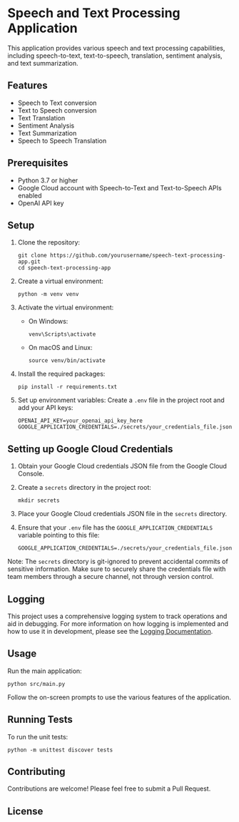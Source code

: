 # Speech and Text Processing Application

This application provides various speech and text processing capabilities, including speech-to-text, text-to-speech, translation, sentiment analysis, and text summarization.

## Features

- Speech to Text conversion
- Text to Speech conversion
- Text Translation
- Sentiment Analysis
- Text Summarization
- Speech to Speech Translation

## Prerequisites

- Python 3.7 or higher
- Google Cloud account with Speech-to-Text and Text-to-Speech APIs enabled
- OpenAI API key

## Setup

1. Clone the repository:
   ```
   git clone https://github.com/yourusername/speech-text-processing-app.git
   cd speech-text-processing-app
   ```

2. Create a virtual environment:
   ```
   python -m venv venv
   ```

3. Activate the virtual environment:
   - On Windows:
     ```
     venv\Scripts\activate
     ```
   - On macOS and Linux:
     ```
     source venv/bin/activate
     ```

4. Install the required packages:
   ```
   pip install -r requirements.txt
   ```

5. Set up environment variables:
   Create a `.env` file in the project root and add your API keys:
   ```
   OPENAI_API_KEY=your_openai_api_key_here
   GOOGLE_APPLICATION_CREDENTIALS=./secrets/your_credentials_file.json
   ```

## Setting up Google Cloud Credentials

1. Obtain your Google Cloud credentials JSON file from the Google Cloud Console.

2. Create a `secrets` directory in the project root:
   ```
   mkdir secrets
   ```

3. Place your Google Cloud credentials JSON file in the `secrets` directory.

4. Ensure that your `.env` file has the `GOOGLE_APPLICATION_CREDENTIALS` variable pointing to this file:
   ```
   GOOGLE_APPLICATION_CREDENTIALS=./secrets/your_credentials_file.json
   ```

Note: The `secrets` directory is git-ignored to prevent accidental commits of sensitive information. Make sure to securely share the credentials file with team members through a secure channel, not through version control.

## Logging

This project uses a comprehensive logging system to track operations and aid in debugging. For more information on how logging is implemented and how to use it in development, please see the [Logging Documentation](docs/logging.md).

## Usage

Run the main application:
```
python src/main.py
```

Follow the on-screen prompts to use the various features of the application.

## Running Tests

To run the unit tests:
```
python -m unittest discover tests
```

## Contributing

Contributions are welcome! Please feel free to submit a Pull Request.

## License

